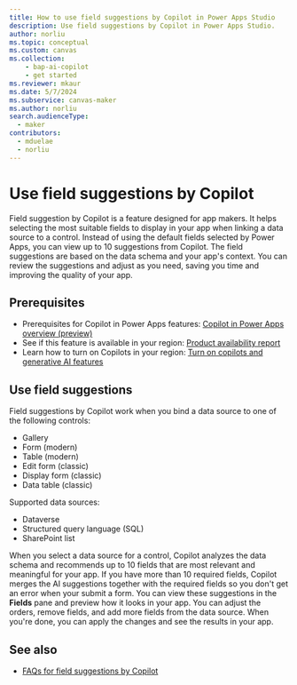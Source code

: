 ```yaml
---
title: How to use field suggestions by Copilot in Power Apps Studio
description: Use field suggestions by Copilot in Power Apps Studio.
author: norliu
ms.topic: conceptual
ms.custom: canvas
ms.collection: 
    - bap-ai-copilot
    - get started
ms.reviewer: mkaur
ms.date: 5/7/2024
ms.subservice: canvas-maker
ms.author: norliu
search.audienceType: 
  - maker
contributors:
  - mduelae
  - norliu
---
```


# Use field suggestions by Copilot

Field suggestion by Copilot is a feature designed for app makers. It helps selecting the most suitable fields to display in your app when linking a data source to a control. Instead of using the default fields selected by Power Apps, you can view up to 10 suggestions from Copilot. The field suggestions are based on the data schema and your app's context. You can review the suggestions and adjust as you need, saving you time and improving the quality of your app. 

## Prerequisites

- Prerequisites for Copilot in Power Apps features: [Copilot in Power Apps overview (preview)](ai-overview.md)
- See if this feature is available in your region: [Product availability report](https://releaseplans.microsoft.com/en-US/availability-reports/?report=productgeoreport)
- Learn how to turn on Copilots in your region: [Turn on copilots and generative AI features](/power-platform/admin/geographical-availability-copilot)

## Use field suggestions

Field suggestions by Copilot work when you bind a data source to one of the following controls: 

- Gallery
- Form (modern)
- Table (modern)
- Edit form (classic)
- Display  form (classic)
- Data table (classic)

Supported data sources:

- Dataverse
- Structured query language (SQL)
- SharePoint list

When you select a data source for a control, Copilot analyzes the data schema and recommends up to 10 fields that are most relevant and meaningful for your app. If you have more than 10 required fields, Copilot merges the AI suggestions together with the required fields so you don't get an error when your submit a form. You can view these suggestions in the **Fields** pane and preview how it looks in your app. You can adjust the orders, remove fields, and add more fields from the data source. When you're done, you can apply the changes and see the results in your app.


## See also
- [FAQs for field suggestions by Copilot](../common/faq-field-suggestions.md)
